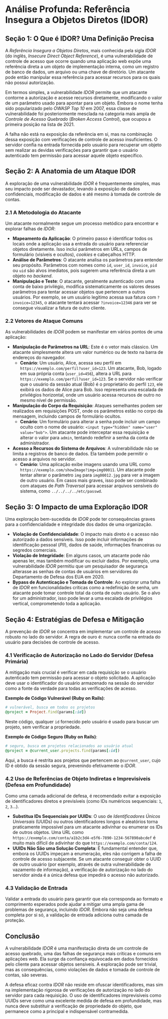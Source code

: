 # Análise Profunda: Referência Insegura a Objetos Diretos (IDOR)

## Seção 1: O Que é IDOR? Uma Definição Precisa

A *Referência Insegura a Objetos Diretos*, mais conhecida pela sigla *IDOR* (do inglês, *Insecure Direct Object Reference*), é uma vulnerabilidade de controle de acesso que ocorre quando uma aplicação web expõe uma referência direta a um objeto de implementação interna, como um registro de banco de dados, um arquivo ou uma chave de diretório. Um atacante pode então manipular essa referência para acessar recursos para os quais não possui autorização.

Em termos simples, a vulnerabilidade *IDOR* permite que um atacante contorne a autorização e acesse recursos diretamente, modificando o valor de um parâmetro usado para apontar para um objeto. Embora o nome tenha sido popularizado pelo *OWASP Top 10* em 2007, essa classe de vulnerabilidade foi posteriormente mesclada na categoria mais ampla de *Controle de Acesso Quebrado* (*Broken Access Control*), que ocupou a primeira posição na lista de 2021.

A falha não está na exposição da referência em si, mas na combinação dessa exposição com verificações de controle de acesso insuficientes. O servidor confia na entrada fornecida pelo usuário para recuperar um objeto sem realizar as devidas verificações para garantir que o usuário autenticado tem permissão para acessar aquele objeto específico.

## Seção 2: A Anatomia de um Ataque IDOR

A exploração de uma vulnerabilidade *IDOR* é frequentemente simples, mas seu impacto pode ser devastador, levando à exposição de dados confidenciais, modificação de dados e até mesmo à tomada de controle de contas.

### 2.1 A Metodologia do Atacante

Um atacante normalmente segue um processo metódico para encontrar e explorar falhas de *IDOR*:

- **Mapeamento da Aplicação**: O primeiro passo é identificar todos os locais onde a aplicação usa a entrada do usuário para referenciar objetos diretamente. Isso inclui parâmetros em URLs, campos de formulário (visíveis e ocultos), *cookies* e cabeçalhos HTTP.
- **Análise de Parâmetros**: O atacante analisa os parâmetros para entender seu propósito. Parâmetros com nomes como `id`, `user_id`, `invoice`, `pid` ou `uid` são alvos imediatos, pois sugerem uma referência direta a um objeto no *backend*.
- **Manipulação e Teste**: O atacante, geralmente autenticado com uma conta de baixo privilégio, modifica sistematicamente os valores desses parâmetros para tentar acessar objetos que pertencem a outros usuários. Por exemplo, se um usuário legítimo acessa sua fatura com `?invoice=12345`, o atacante tentará acessar `?invoice=12346` para ver se consegue visualizar a fatura de outro cliente.

### 2.2 Vetores de Ataque Comuns

As vulnerabilidades de *IDOR* podem se manifestar em vários pontos de uma aplicação:

- **Manipulação de Parâmetros na URL**: Este é o vetor mais clássico. Um atacante simplesmente altera um valor numérico ou de texto na barra de endereços do navegador.
  - **Cenário**: Um usuário, Alice, acessa seu perfil em `https://exemplo.com/perfil?user_id=123`. Um atacante, Bob, logado em sua própria conta (`user_id=456`), altera a URL para `https://exemplo.com/perfil?user_id=123`. Se o servidor não verificar que o usuário da sessão atual (Bob) é o proprietário do perfil `123`, ele exibirá os dados de Alice para Bob. Isso representa uma escalada de privilégios horizontal, onde um usuário acessa recursos de outro no mesmo nível de permissão.
- **Manipulação do Corpo da Requisição**: Ataques semelhantes podem ser realizados em requisições POST, onde os parâmetros estão no corpo da mensagem, incluindo campos de formulário ocultos.
  - **Cenário**: Um formulário para alterar a senha pode incluir um campo oculto com o nome de usuário: `<input type="hidden" name="user" value="bob">`. Um atacante pode interceptar essa requisição e alterar o valor para `admin`, tentando redefinir a senha da conta de administrador.
- **Acesso a Recursos do Sistema de Arquivos**: A vulnerabilidade não se limita a registros de banco de dados. Ela também pode permitir o acesso a arquivos no servidor.
  - **Cenário**: Uma aplicação exibe imagens usando uma URL como `https://exemplo.com/showImage?img=img00011`. Um atacante pode tentar alterar o parâmetro `img` para `img00012.jpg` para ver a imagem de outro usuário. Em casos mais graves, isso pode ser combinado com ataques de *Path Traversal* para acessar arquivos sensíveis do sistema, como `../../../../etc/passwd`.

## Seção 3: O Impacto de uma Exploração IDOR

Uma exploração bem-sucedida de *IDOR* pode ter consequências graves para a confidencialidade e integridade dos dados de uma organização.

- **Violação de Confidencialidade**: O impacto mais direto é o acesso não autorizado a dados sensíveis. Isso pode incluir informações de identificação pessoal (*PII*), dados de saúde, informações financeiras ou segredos comerciais.
- **Violação de Integridade**: Em alguns casos, um atacante pode não apenas ler, mas também modificar ou excluir dados. Por exemplo, uma vulnerabilidade *IDOR* permitiu que um pesquisador de segurança alterasse as senhas de contas de usuários em servidores do Departamento de Defesa dos EUA em 2020.
- **Bypass de Autenticação e Tomada de Controle**: Ao explorar uma falha de *IDOR* em funcionalidades críticas como a redefinição de senha, um atacante pode tomar controle total da conta de outro usuário. Se o alvo for um administrador, isso pode levar a uma escalada de privilégios vertical, comprometendo toda a aplicação.

## Seção 4: Estratégias de Defesa e Mitigação

A prevenção de *IDOR* se concentra em implementar um controle de acesso robusto no lado do servidor. A regra de ouro é: nunca confie na entrada do usuário para decisões de controle de acesso.

### 4.1 Verificação de Autorização no Lado do Servidor (Defesa Primária)

A mitigação mais crucial é verificar em cada requisição se o usuário autenticado tem permissão para acessar o objeto solicitado. A aplicação deve usar o identificador do usuário armazenado na sessão do servidor como a fonte da verdade para todas as verificações de acesso.

**Exemplo de Código Vulnerável (Ruby on Rails)**:

```ruby
# vulnerável, busca em todos os projetos
@project = Project.find(params[:id])
```

Neste código, qualquer `id` fornecido pelo usuário é usado para buscar um projeto, sem verificar a propriedade.

**Exemplo de Código Seguro (Ruby on Rails)**:

```ruby
# seguro, busca em projetos relacionados ao usuário atual
@project = @current_user.projects.find(params[:id])
```

Aqui, a busca é restrita aos projetos que pertencem ao `@current_user`, cujo ID é obtido da sessão segura, prevenindo efetivamente o *IDOR*.

### 4.2 Uso de Referências de Objeto Indiretas e Imprevisíveis (Defesa em Profundidade)

Como uma camada adicional de defesa, é recomendado evitar a exposição de identificadores diretos e previsíveis (como IDs numéricos sequenciais: `1`, `2`, `3`...).

- **Substitua IDs Sequenciais por UUIDs**: O uso de *Identificadores Únicos Universais* (UUIDs) ou outros identificadores longos e aleatórios torna praticamente impossível para um atacante adivinhar ou enumerar os IDs de outros objetos. Uma URL como `https://exemplo.com/conta/a1b2c3d4-e5f6-7890-1234-567890abcdef` é muito mais difícil de adivinhar do que `https://exemplo.com/conta/124`.
- **UUIDs Não São uma Solução Completa**: É fundamental entender que, embora os UUIDs impeçam a enumeração, eles não corrigem a falha de controle de acesso subjacente. Se um atacante conseguir obter o UUID de outro usuário (por exemplo, através de outra vulnerabilidade de vazamento de informação), a verificação de autorização no lado do servidor ainda é a única defesa que impedirá o acesso não autorizado.

### 4.3 Validação de Entrada

Validar a entrada do usuário para garantir que ela corresponda ao formato e comprimento esperados pode ajudar a mitigar uma ampla gama de problemas de segurança, incluindo *IDOR*. Embora não seja uma defesa completa por si só, a validação de entrada adiciona outra camada de proteção.

## Conclusão

A vulnerabilidade *IDOR* é uma manifestação direta de um controle de acesso quebrado, uma das falhas de segurança mais críticas e comuns em aplicações web. Ela surge da confiança equivocada em dados fornecidos pelo cliente para acessar objetos sensíveis. A exploração pode ser trivial, mas as consequências, como violações de dados e tomada de controle de contas, são severas.

A defesa eficaz contra *IDOR* não reside em ofuscar identificadores, mas sim na implementação rigorosa de verificações de autorização no lado do servidor para cada requisição. O uso de identificadores imprevisíveis como UUIDs serve como uma excelente medida de defesa em profundidade, mas nunca deve substituir a verificação de propriedade do objeto, que permanece como a principal e indispensável contramedida.